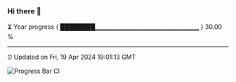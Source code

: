 ### Hi there 👋

⏳ Year progress { ████████▁▁▁▁▁▁▁▁▁▁▁▁▁▁▁▁▁▁▁▁▁▁ } 30.00 %

---

⏰ Updated on Fri, 19 Apr 2024 19:01:13 GMT

![Progress Bar CI](https://github.com/liununu/liununu/workflows/Progress%20Bar%20CI/badge.svg)
